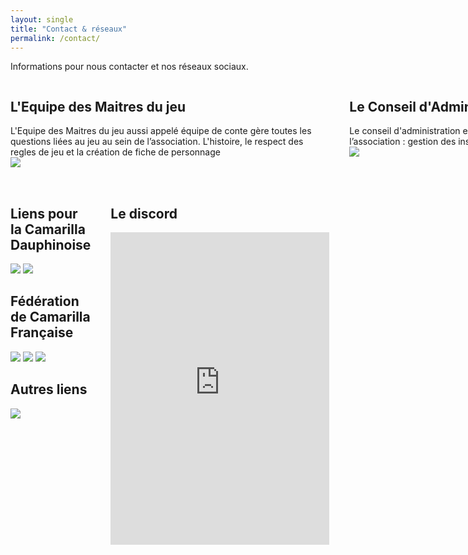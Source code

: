 ```yaml
---
layout: single
title: "Contact & réseaux"
permalink: /contact/
---
```

Informations pour nous contacter et nos réseaux sociaux.
<div style="display: grid; grid-template-columns: 1fr 1fr; gap: 2rem;">
 <div style="min-width:500px;max-width:500px; ">
 <h2> L'Equipe des Maitres du jeu</h2>
L'Equipe des Maitres du jeu aussi appelé équipe de conte gère toutes les questions liées au jeu au sein de l’association. L'histoire, le respect des regles de jeu et la création de fiche de personnage <br/>
<a href="mailto:conte.grenoble@gmail.com"><img src="https://img.shields.io/badge/Email-conte.grenoble@gmail.com-blue?style=for-the-badge&logo=gmail&logoColor=white"></a>


 </div>
 <div style="min-width:500px;max-width:500px; ">
 <h2> Le Conseil d'Administration</h2>
Le conseil d'administration est chargé de toutes les questions Hors-Jeu de l’association : gestion des inscriptions, de la salle, de la trésorerie… <br/>
<a href="mailto:ca.gratianopolis@gmail.com"><img src="https://img.shields.io/badge/Email-ca.gratianopolis@gmail.com-blue?style=for-the-badge&logo=gmail&logoColor=white"></a>


</div>
<div style="display: grid; grid-template-columns: 1fr 1fr; gap: 2rem;">
  <!-- Colonne Liens utiles -->
  <div style="width:100%">
  <h2>Liens pour la Camarilla Dauphinoise</h2>
  <a href="https://facebook.com/camarilla.dauphinoise"><img src="https://img.shields.io/badge/Facebook-Suivre-1877F2?style=for-the-badge&logo=facebook&logoColor=white"></a>
  <a href="https://discord.gg/wTGMEGVcWk"><img src="https://img.shields.io/badge/Discord%20-Rejoindre%20le%20discord-5865F2?style=for-the-badge&logo=discord&logoColor=white"></a>

 <h2>Fédération de Camarilla Française</h2>
  <a href="https://facebook.com/Federation.Camarilla.France"><img src="https://img.shields.io/badge/Facebook-Suivre-1877F2?style=for-the-badge&logo=facebook&logoColor=white"></a>
  <a href="http://www.camarilla-fr.com/forum/index.php"><img src="https://img.shields.io/badge/Forum-Communauté-orange?style=for-the-badge&logo=phpbb&logoColor=white"></a>
  <a href="https://camarilla-fr.com/"><img src="https://img.shields.io/badge/Site-Voir-red?style=for-the-badge&logo=internetarchive&logoColor=white"></a>



 <h2>Autres liens</h2>
  <a href="https://fr.wikipedia.org/wiki/Vampire:_La_Mascarade"><img src="https://img.shields.io/badge/Wiki-Vampire-red?style=for-the-badge&logo=wikipedia&logoColor=white"></a>


  </div>
    <!-- Colonne Widget Discord -->
  <div style="width:100%">
    <h2>Le discord</h2>
<iframe src="https://discord.com/widget?id=626455168116064297&theme=dark" width="350" height="500" allowtransparency="true" frameborder="0" sandbox="allow-popups allow-popups-to-escape-sandbox allow-same-origin allow-scripts"></iframe>
  </div>
</div>




